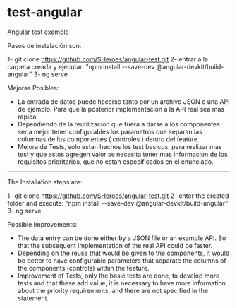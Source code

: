 # test-angular
Angular test example


Pasos de instalación son:

1- git clone https://github.com/SHeroes/angular-test.git
2- entrar a la carpeta creada y ejecutar:  "npm install --save-dev @angular-devkit/build-angular"
3- ng serve

Mejoras Posibles:

- La entrada de datos puede hacerse tanto por un archivo JSON o una API de ejemplo. Para que la posterior implementación a la API real sea mas rapida.
- Dependiendo de la reutilizacion que fuera a darse a los componentes seria mejor tener configurables los parametros que separan las columnas de los componentes ( controles ) dentro del feature.
- Mejora de Tests, solo estan hechos los test basicos, para realizar mas test y que estos agregen valor se necesita tener mas informacion de los requisitos prioritarios, que no estan especificados en el enunciado.

---------------------------------------------------------------------------------------------------------------------------------------------------

The Installation steps are:

1- git clone https://github.com/SHeroes/angular-test.git
2- enter the created folder and execute: "npm install --save-dev @angular-devkit/build-angular"
3- ng serve

Possible Improvements:

- The data entry can be done either by a JSON file or an example API. So that the subsequent implementation of the real API could be faster.
- Depending on the reuse that would be given to the components, it would be better to have configurable parameters that separate the columns of the components (controls) within the feature.
- Improvement of Tests, only the basic tests are done, to develop more tests and that these add value, it is necessary to have more information about the priority requirements, and there are not specified in the statement.